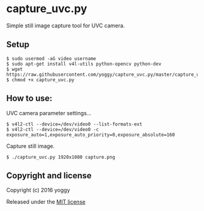 capture_uvc.py
====
Simple still image capture tool for UVC camera.

Setup
----
    
    $ sudo usermod -aG video username
    $ sudo apt-get install v4l-utils python-opencv python-dev
    $ wget https://raw.githubusercontent.com/yoggy/capture_uvc.py/master/capture_uvc.py
    $ chmod +x capture_uvc.py

How to use:
----
UVC camera parameter settings...

    
    $ v4l2-ctl --device=/dev/video0 --list-formats-ext
    $ v4l2-ctl --device=/dev/video0 -c exposure_auto=1,exposure_auto_priority=0,exposure_absolute=160
    

Capture still image.

    
    $ ./capture_uvc.py 1920x1080 capture.png
    

Copyright and license
----
Copyright (c) 2016 yoggy

Released under the [MIT license](LICENSE.txt)
